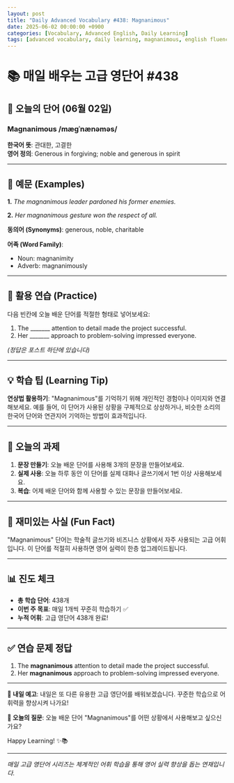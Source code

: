 ```yaml
---
layout: post
title: "Daily Advanced Vocabulary #438: Magnanimous"
date: 2025-06-02 00:00:00 +0900
categories: [Vocabulary, Advanced English, Daily Learning]
tags: [advanced vocabulary, daily learning, magnanimous, english fluency]
---
```


# 📚 **매일 배우는 고급 영단어 #438**

## 🌟 **오늘의 단어 (06월 02일)**

### **Magnanimous** /mæɡˈnænəməs/

**한국어 뜻**: 관대한, 고결한  
**영어 정의**: Generous in forgiving; noble and generous in spirit

<!--more-->

---

## 📖 **예문 (Examples)**

**1.** *The magnanimous leader pardoned his former enemies.*

**2.** *Her magnanimous gesture won the respect of all.*

**동의어 (Synonyms)**: generous, noble, charitable

**어족 (Word Family)**:
- Noun: magnanimity
- Adverb: magnanimously

---

## 🎯 **활용 연습 (Practice)**

다음 빈칸에 오늘 배운 단어를 적절한 형태로 넣어보세요:

1. The _______ attention to detail made the project successful.
2. Her _______ approach to problem-solving impressed everyone.

*(정답은 포스트 하단에 있습니다)*

---

## 💡 **학습 팁 (Learning Tip)**

**연상법 활용하기**: "Magnanimous"를 기억하기 위해 개인적인 경험이나 이미지와 연결해보세요. 
예를 들어, 이 단어가 사용된 상황을 구체적으로 상상하거나, 비슷한 소리의 한국어 단어와 연관지어 기억하는 방법이 효과적입니다.

---

## 📝 **오늘의 과제**

1. **문장 만들기**: 오늘 배운 단어를 사용해 3개의 문장을 만들어보세요.
2. **실제 사용**: 오늘 하루 동안 이 단어를 실제 대화나 글쓰기에서 1번 이상 사용해보세요.
3. **복습**: 어제 배운 단어와 함께 사용할 수 있는 문장을 만들어보세요.

---

## 🎲 **재미있는 사실 (Fun Fact)**

"Magnanimous" 단어는 학술적 글쓰기와 비즈니스 상황에서 자주 사용되는 고급 어휘입니다. 이 단어를 적절히 사용하면 영어 실력이 한층 업그레이드됩니다.

---

## 📊 **진도 체크**

- **총 학습 단어**: 438개
- **이번 주 목표**: 매일 1개씩 꾸준히 학습하기 ✅
- **누적 어휘**: 고급 영단어 438개 완료!

---

## ✅ **연습 문제 정답**

1. The **magnanimous** attention to detail made the project successful.
2. Her **magnanimous** approach to problem-solving impressed everyone.

---

**🎯 내일 예고**: 내일은 또 다른 유용한 고급 영단어를 배워보겠습니다. 꾸준한 학습으로 어휘력을 향상시켜 나가요!

**💭 오늘의 질문**: 오늘 배운 단어 "Magnanimous"를 어떤 상황에서 사용해보고 싶으신가요? 

Happy Learning! ✨📚

---

*매일 고급 영단어 시리즈는 체계적인 어휘 학습을 통해 영어 실력 향상을 돕는 연재입니다.*
